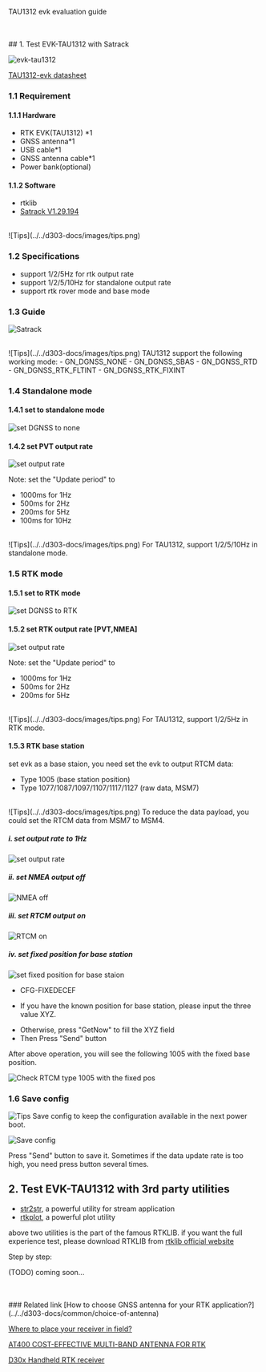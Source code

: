 <span class="markdown-body-normal-header">TAU1312 evk evaluation guide
</span>
<br>

<br>
<br>
## 1. Test EVK-TAU1312 with Satrack


![evk-tau1312](../images/tau1312-evk/evk-view.png)


[TAU1312-evk datasheet](../files/T-5-1906-011-Tiny_EVK-User-Manual-V1.0.pdf)

### 1.1 Requirement

#### 1.1.1 Hardware

* RTK EVK(TAU1312) *1
* GNSS antenna*1
* USB cable*1
* GNSS antenna cable*1
* Power bank(optional)

#### 1.1.2 Software

* rtklib
* [Satrack V1.29.194](../files/Satrack_client_V1.29.194.rar) 

<br>
![Tips](../../d303-docs/images/tips.png)

<br>

### 1.2 Specifications

* support 1/2/5Hz for rtk output rate
* support 1/2/5/10Hz for standalone output rate
* support rtk rover mode and base mode

### 1.3 Guide

![Satrack](../images/tau1312-evk/main.png)

<br>
![Tips](../../d303-docs/images/tips.png)
TAU1312 support the following working mode:
- GN_DGNSS_NONE
- GN_DGNSS_SBAS
- GN_DGNSS_RTD
- GN_DGNSS_RTK_FLTINT
- GN_DGNSS_RTK_FIXINT

### 1.4 Standalone mode

#### 1.4.1 set to standalone mode

![set DGNSS to none](../images/tau1312-evk-cfg-dgnss.png)

#### 1.4.2 set PVT output rate

![set output rate](../images/tau1312-evk/set-output-rate.png)


Note: set the "Update period" to

* 1000ms for 1Hz
* 500ms  for 2Hz
* 200ms  for 5Hz
* 100ms  for 10Hz

<br>
![Tips](../../d303-docs/images/tips.png)
For TAU1312, support 1/2/5/10Hz in standalone mode.

### 1.5 RTK mode

#### 1.5.1 set to RTK mode


![set DGNSS to RTK](../images/tau1312-evk/set-dgnss-mode-rtk.png)

#### 1.5.2 set RTK output rate [PVT,NMEA]

![set output rate](../images/tau1312-evk/set-output-rate.png)

Note: set the "Update period" to

* 1000ms for 1Hz
* 500ms  for 2Hz
* 200ms  for 5Hz

<br>
![Tips](../../d303-docs/images/tips.png)
For TAU1312, support 1/2/5Hz in RTK mode.

#### 1.5.3 RTK base station

set evk as a base staion, you need set the evk to output RTCM data:
- Type 1005 (base station position)
- Type 1077/1087/1097/1107/1117/1127 (raw data, MSM7)

<br>
![Tips](../../d303-docs/images/tips.png)
To reduce the data payload, you could set the RTCM data from MSM7 to MSM4.

##### i. set output rate to 1Hz

![set output rate](../images/tau1312-evk/set-output-rate.png)

##### ii. set NMEA output off

![NMEA off](../images/tau1312-evk/nmea-off.png)


##### iii. set RTCM output on

![RTCM on](../images/tau1312-evk/set-base-rtcm-output.png)

##### iv. set fixed position for base station

![set fixed position for base staion](../images/tau1312-evk/set-base-fixed-pos.png)

* CFG-FIXEDECEF
- If you have the known position for base station, please input the three value XYZ. 
* Otherwise, press "GetNow" to fill the XYZ field
* Then Press "Send" button

After above operation, you will see the following 1005 with the fixed base position.

![Check RTCM type 1005 with the fixed pos](../images/tau1312-evk/set-rtcm-1005-fixed-pos.png)

### 1.6 Save config

![Tips](../../d303-docs/images/tips.png)
Save config to keep the configuration available in the next power boot.

![Save config](../images/tau1312-evk/save-config.png)

Press "Send" button to save it.
Sometimes if the data update rate is too high, you need press button several times.


## 2. Test EVK-TAU1312 with 3rd party utilities

* [str2str](../files/strsvr.zip), a powerful utility for stream application
* [rtkplot](../files/rtkplot.zip), a powerful plot utility

above two utilities is the part of the famous RTKLIB.
if you want the full experience test, please download RTKLIB from [rtklib official website](https://www.rtklib.com)

Step by step:

(TODO) coming soon...

<br>
<br>
### Related link  
 [How to choose GNSS antenna for your RTK application?](../../d303-docs/common/choice-of-antenna)

 [Where to place your receiver in field?](../../d303-docs/common/about-rtk/#where-to-place-your-rtk-receiver)

 [AT400 COST-EFFECTIVE MULTI-BAND ANTENNA FOR RTK](https://www.datagnss.com/products/at400-multi-band-antenna-for-rtk)

 [D30x Handheld RTK receiver](../../d303-docs/)
